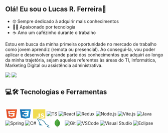 ## Olá! Eu sou o Lucas R. Ferreira👋

- 🤓 Sempre dedicado à adquirir mais conhecimentos
- 👨‍💻 Apaixonado por tecnologia
- ☕ Amo um cafézinho durante o trabalho

Estou em busca da minha primeira oportunidade no mercado de trabalho como jovem
aprendiz (remota ou presencial). Ao consegui-la, vou poder aplicar e desenvolver grande
parte dos conhecimentos que adquiri ao longo da minha trajetória, sejam aqueles
referentes às áreas do TI, Informática, Marketing Digital ou assistência administrativa.

<div> 
  <a href = "mailto:lucasrafa0190@gmail.com"><img src="https://img.shields.io/badge/-Gmail-%23333?style=for-the-badge&logo=gmail&logoColor=white" target="_blank"></a>
  <a href="https://www.linkedin.com/in/lucas-rafael-ferreira-153a092a4/" target="_blank"><img src="https://img.shields.io/badge/-LinkedIn-%230077B5?style=for-the-badge&logo=linkedin&logoColor=white" target="_blank"></a> 
  
</div>

## 💻🛠 Tecnologias e Ferramentas

<div style="display: inline_block"><br>
  <img align="center" alt="HTML" height="30" width="40" src="https://raw.githubusercontent.com/devicons/devicon/master/icons/html5/html5-original.svg">
  <img align="center" alt="CSS" height="30" width="40" src="https://raw.githubusercontent.com/devicons/devicon/master/icons/css3/css3-original.svg">
  <img align="center" alt="JS" height="30" width="40" src="https://raw.githubusercontent.com/devicons/devicon/master/icons/javascript/javascript-plain.svg">
  <img align="center" alt="TS" height="30" width="40" src="https://cdn.worldvectorlogo.com/logos/typescript.svg">
  <img align="center" alt="React" height="30" width="40" src="https://cdn.worldvectorlogo.com/logos/react-2.svg">
  <img align="center" alt="Redux" height="30" width="40" src="https://cdn.worldvectorlogo.com/logos/redux.svg">
  <img align="center" alt="Node.js" height="30" width="40" src="https://cdn.worldvectorlogo.com/logos/nodejs-icon.svg">
  <img align="center" alt="Vite.js" height="30" width="40" src="https://cdn.worldvectorlogo.com/logos/vitejs.svg">
  <img align="center" alt="Java" height="30" width="40" src="https://cdn.worldvectorlogo.com/logos/java-14.svg">
  <img align="center" alt="Spring" height="30" width="40" src="https://cdn.worldvectorlogo.com/logos/spring-3.svg">
  <img align="center" alt="C#" height="30" width="40" src="https://cdn.worldvectorlogo.com/logos/c--4.svg">
  <img align="center" alt="MySQL" height="30" width="40" src="https://raw.githubusercontent.com/devicons/devicon/master/icons/mysql/mysql-original.svg">
  <img align="center" alt="MongoDB" height="30" width="40" src="https://raw.githubusercontent.com/devicons/devicon/master/icons/mongodb/mongodb-original.svg">
  <img align="center" alt="Git" height="30" width="40" src="https://cdn.worldvectorlogo.com/logos/git-icon.svg">
  <img align="center" alt="VSCode" height="30" width="40" src="https://cdn.worldvectorlogo.com/logos/visual-studio-code-1.svg">
  <img align="center" alt="Visual Studio" height="30" width="40" src="https://www.svgrepo.com/show/354520/visual-studio.svg">
  <img align="center" alt="Eclipse" height="30" width="40" src="https://cdn.worldvectorlogo.com/logos/eclipse-11.svg">
</div>
  
 
